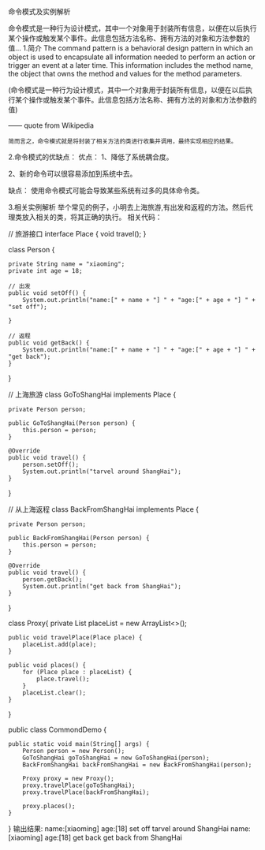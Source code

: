 命令模式及实例解析
 
命令模式是一种行为设计模式，其中一个对象用于封装所有信息，以便在以后执行某个操作或触发某个事件。此信息包括方法名称、拥有方法的对象和方法参数的值...
1.简介
The command pattern is a behavioral design pattern in which an object is used to encapsulate all information needed to perform an action or trigger an event at a later time. This information includes the method name, the object that owns the method and values for the method parameters.

(命令模式是一种行为设计模式，其中一个对象用于封装所有信息，以便在以后执行某个操作或触发某个事件。此信息包括方法名称、拥有方法的对象和方法参数的值)

—— quote from Wikipedia



	简而言之，命令模式就是将封装了相关方法的类进行收集并调用，最终实现相应的结果。
2.命令模式的优缺点：
优点：
1、降低了系统耦合度。

2、新的命令可以很容易添加到系统中去。

缺点：
使用命令模式可能会导致某些系统有过多的具体命令类。

3.相关实例解析
			举个常见的例子，小明去上海旅游,有出发和返程的方法。然后代理类放入相关的类，将其正确的执行。
相关代码：

// 旅游接口
interface Place {
    void travel();
}

class Person {

    private String name = "xiaoming";
    private int age = 18;

    // 出发
    public void setOff() {
        System.out.println("name:[" + name + "] " + "age:[" + age + "] " + "set off");

    }

    // 返程
    public void getBack() {
        System.out.println("name:[" + name + "] " + "age:[" + age + "] " + "get back");
    }
}


// 上海旅游
class GoToShangHai implements Place {

    private Person person;

    public GoToShangHai(Person person) {
        this.person = person;
    }

    @Override
    public void travel() {
        person.setOff();
        System.out.println("tarvel around ShangHai");
    }
}

// 从上海返程
class BackFromShangHai implements Place {

    private Person person;

    public BackFromShangHai(Person person) {
        this.person = person;
    }

    @Override
    public void travel() {
        person.getBack();
        System.out.println("get back from ShangHai");
    }
}

class  Proxy{
    private List<Place> placeList = new ArrayList<>();

    public void travelPlace(Place place) {
        placeList.add(place);
    }

    public void places() {
        for (Place place : placeList) {
            place.travel();
        }
        placeList.clear();
    }

}


public class CommondDemo {

    public static void main(String[] args) {
        Person person = new Person();
        GoToShangHai goToShangHai = new GoToShangHai(person);
        BackFromShangHai backFromShangHai = new BackFromShangHai(person);

        Proxy proxy = new Proxy();
        proxy.travelPlace(goToShangHai);
        proxy.travelPlace(backFromShangHai);

        proxy.places();
    }
}
输出结果:
name:[xiaoming] age:[18] set off
tarvel around ShangHai
name:[xiaoming] age:[18] get back
get back from ShangHai
